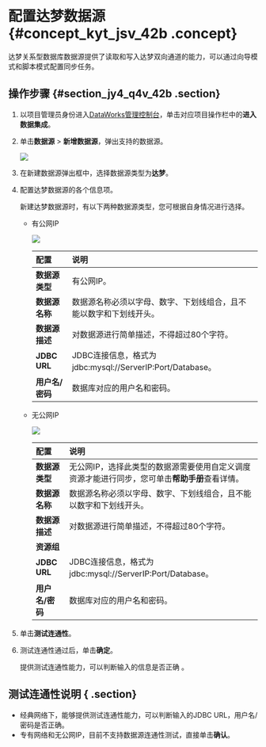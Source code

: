 # 配置达梦数据源 {#concept_kyt_jsv_42b .concept}

达梦关系型数据库数据源提供了读取和写入达梦双向通道的能力，可以通过向导模式和脚本模式配置同步任务。

## 操作步骤 {#section_jy4_q4v_42b .section}

1.  以项目管理员身份进入[DataWorks管理控制台](https://workbench.data.aliyun.com/console)，单击对应项目操作栏中的**进入数据集成**。
2.  单击**数据源** \> **新增数据源**，弹出支持的数据源。

    ![](http://static-aliyun-doc.oss-cn-hangzhou.aliyuncs.com/assets/img/16199/15469219677528_zh-CN.png)

3.  在新建数据源弹出框中，选择数据源类型为**达梦**。
4.  配置达梦数据源的各个信息项。

    新建达梦数据源时，有以下两种数据源类型，您可根据自身情况进行选择。

    -   有公网IP

        ![](http://static-aliyun-doc.oss-cn-hangzhou.aliyuncs.com/assets/img/16199/15469219677529_zh-CN.png)

        |配置|说明|
        |:-|:-|
        |**数据源类型**|有公网IP。|
        |**数据源名称**|数据源名称必须以字母、数字、下划线组合，且不能以数字和下划线开头。|
        |**数据源描述**|对数据源进行简单描述，不得超过80个字符。|
        |**JDBC URL**|JDBC连接信息，格式为jdbc:mysql://ServerIP:Port/Database。|
        |**用户名/密码**|数据库对应的用户名和密码。|

    -   无公网IP

        ![](http://static-aliyun-doc.oss-cn-hangzhou.aliyuncs.com/assets/img/16199/15469219677530_zh-CN.png)

        |配置|说明|
        |:-|:-|
        |**数据源类型**|无公网IP，选择此类型的数据源需要使用自定义调度资源才能进行同步，您可单击**帮助手册**查看详情。|
        |**数据源名称**|数据源名称必须以字母、数字、下划线组合，且不能以数字和下划线开头。|
        |**数据源描述**|对数据源进行简单描述，不得超过80个字符。|
        |**资源组**| |
        |**JDBC URL**|JDBC连接信息，格式为jdbc:mysql://ServerIP:Port/Database。|
        |**用户名/密码**|数据库对应的用户名和密码。|

5.  单击**测试连通性**。
6.  测试连通性通过后，单击**确定**。

    提供测试连通性能力，可以判断输入的信息是否正确 。


## 测试连通性说明 { .section}

-   经典网络下，能够提供测试连通性能力，可以判断输入的JDBC URL，用户名/密码是否正确。
-   专有网络和无公网IP，目前不支持数据源连通性测试，直接单击**确认**。

